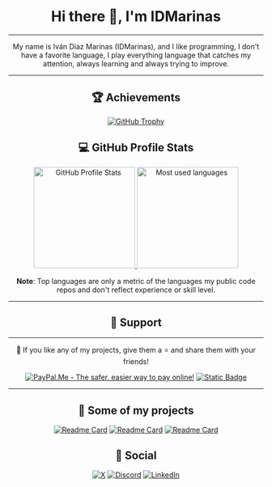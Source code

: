 <div style="text-align: center">

# Hi there 👋, I'm IDMarinas

<hr />

My name is Iván Diaz Marinas (IDMarinas), and I like programming, I don't have a favorite language, I play everything
language that catches my attention, always learning and always trying to improve.

<hr />

## 🏆 Achievements

[![GitHub Trophy](https://github-profile-trophy.vercel.app/?username=idmarinas&theme=dracula)](https://github.com/ryo-ma/github-profile-trophy)

## 💻 GitHub Profile Stats

<a href="https://github.com/anuraghazra/github-readme-stats" target="_blank">
	<img alt="GitHub Profile Stats" height="200" src="https://github-readme-stats.vercel.app/api?username=idmarinas&theme=dracula&show_icons=true&show=prs_merged" />
</a>

<a href="https://github.com/anuraghazra/github-readme-stats" target="_blank">
	<img alt="Most used languages" height="200" src="https://github-readme-stats.vercel.app/api/top-langs/?username=idmarinas&theme=dracula&size_weight=0.5&count_weight=0.5&langs_count=10&layout=compact" />
</a>

**Note**: Top languages are only a metric of the languages my public code repos and don't reflect experience or skill
level.

[//]: # (## 🔥 Streak Stats)

[//]: # ()

[//]: # ([![GitHub Streak]&#40;https://github-readme-streak-stats.herokuapp.com?user=idmarinas&theme=dracula&border_radius=5&card_height=215&#41;]&#40;https://git.io/streak-stats&#41;)

[//]: # ()

[//]: # ([![IDMarinas's github activity graph]&#40;https://github-readme-activity-graph.vercel.app/graph?username=idmarinas&theme=dracula&#41;]&#40;https://github.com/ashutosh00710/github-readme-activity-graph&#41;)

<hr />

## ️🖖 Support

<hr />

💙 If you like any of my projects, give them a ⭐ and share them with your friends!

[![PayPal.Me - The safer, easier way to pay online!](https://img.shields.io/badge/donate-help_my_projects-ffaa29.svg?style=for-the-badge&logo=paypal&cacheSeconds=86400)](https://www.paypal.me/idmarinas)
[![Static Badge](https://img.shields.io/badge/Sponsor-ea4aaa?style=for-the-badge&logo=github&logoColor=white)](https://github.com/sponsors/idmarinas)

<hr />

## 💼 Some of my projects

[![Readme Card](https://github-readme-stats.vercel.app/api/pin/?username=idmarinas&repo=ui-bundle&description_lines_count=2&theme=dracula)](https://github.com/idmarinas/ui-bundle)
[![Readme Card](https://github-readme-stats.vercel.app/api/pin/?username=idmarinas&repo=settings-bundle&description_lines_count=2&theme=dracula)](https://github.com/idmarinas/settings-bundle)
[![Readme Card](https://github-readme-stats.vercel.app/api/pin/?username=idmarinas&repo=seo-bundle&description_lines_count=2&theme=dracula)](https://github.com/idmarinas/seo-bundle)

## 💬 Social

[![X](https://img.shields.io/badge/Twitter-%23000000.svg?style=for-the-badge&logo=X&logoColor=white)](https://x.com/idmarinas)
[![Discord](https://img.shields.io/badge/Discord-IDMarinas-blue?logo=discord&style=for-the-badge&logoColor=white)](https://discord.gg/FXEZqpF)
[![LinkedIn](https://img.shields.io/badge/LinkedIn-IDMarinas-%230077B5?logo=linkedin&style=for-the-badge&logoColor=white)](https://www.linkedin.com/in/idmarinas)
</div>

<!--
**idmarinas/idmarinas** is a ✨ _special_ ✨ repository because its `README.md` (this file) appears on your GitHub profile.

Here are some ideas to get you started:

- 🔭 I’m currently working on ...
- 🌱 I’m currently learning ...
- 👯 I’m looking to collaborate on ...
- 🤔 I’m looking for help with ...
- 💬 Ask me about ...
- ⚡ Fun fact: ...
  -->
